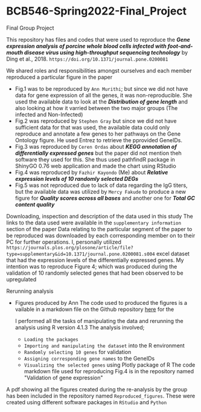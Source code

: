# BCB546-Spring2022-Final_Project
Final Group Project

This repository has files and codes that were used to reproduce the ***Gene expression analysis of porcine whole blood cells infected with foot-and-mouth disease virus using high-throughput sequencing technology*** by Ding et al., 2018. `https://doi.org/10.1371/journal.pone.0200081`

We shared roles and responsibilities amongst ourselves and each member reproduced a particular figure in the paper
- Fig.1 was to be reproduced by `Ann Murithi`; but since we did not have data for gene expression of all the genes, it was non-reproducible. She used the available data to look at the ***Distribution of gene length*** and also looking at how it varried between the two major groups (The infected and Non-Infected)
- Fig.2 was reproduced by `Stephen Gray` but since we did not have sufficient data for that was used, the available data could only reproduce and annotate a few genes to her pathways on the Gene Ontology figure. He used Entrez to retrieve the pprovided GeneIDs.
- Fig.3 was reproduced by `Ceren Ordas` about ***KEGG annotation of differentially expressed genes*** but the paper did not mention theh software they used for this. She thus used pathfindR package in ShinyGO 0.76 web application and made the chart using RStudio
- Fig.4 was reproduced by `Fazhir Kayondo` (Me) about ***Relative expression levels of 10 randomly selected DEGs***
- Fig.5 was not reproduced due to lack of data regarding the IgG titers, but the available data was utilized by `Mercy Fakude` to produce a new figure for ***Quality scores across all bases*** and another one for ***Total GC content quality***

Downloading, inspection and description of the data used in this study
  The links to the data used were available in the `supplementary information` section of the paper
  Data relating to the particular segment of the paper to be reproduced was downloaded by each corresponding member on to their PC for further operations.
  I, personally utilized `https://journals.plos.org/plosone/article/file?type=supplementary&id=10.1371/journal.pone.0200081.s004` excel dataset that had the expression levels of the differentially expressed genes.
  My intention was to reproduce Figure 4; which was produced during the validation of 10 randomly selected genes that had been observed to be upregulated
  
 Rerunning analysis
- Figures produced by Ann
    The code used to produced the figures is a vailable in a markdown file on the Github repository [here]('https://journals.plos.org/plosone/article/file?type=supplementary&id=10.1371/journal.pone.0200081.s004') for the 
    
  I performed all the tasks of manipulating the data and rerunning the analysis using R version 4.1.3
  The analysis involved; 
  - `Loading the packages`
  - `Importing and manipulating the dataset` into the R environment
  - `Randomly selecting 10 genes` for validation
  - `Assigning corresponding gene names` to the GeneIDs
  - `Visualizing the selected genes` using Plotly package of R 
  The code markdown file used for reproducing Fig.4 is in the repository named "Validation of gene expression"
  
A pdf showing all the figures created during the re-analysis by the group has been included in the repository named `Reproduced_figures`. These were created using different software packages in `RStudio` and `Python`

